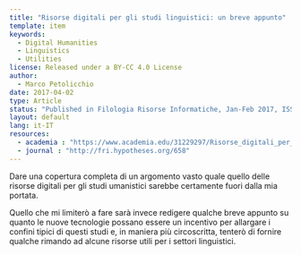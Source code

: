 ```yaml
---
title: "Risorse digitali per gli studi linguistici: un breve appunto"
template: item
keywords: 
  - Digital Humanities
  - Linguistics
  - Utilities
license: Released under a BY-CC 4.0 License
author:
  - Marco Petolicchio
date: 2017-04-02
type: Article
status: "Published in Filologia Risorse Informatiche, Jan-Feb 2017, ISSN: 2496-6223"
layout: default
lang: it-IT
resources:
  - academia : "https://www.academia.edu/31229297/Risorse_digitali_per_gli_studi_linguistici_un_breve_appunto_in_Filologia_Risorse_Informatiche_gennaio-febbraio_2017"
  - journal : "http://fri.hypotheses.org/658" 
---
```


Dare una copertura completa di un argomento vasto quale quello delle risorse digitali per gli studi umanistici sarebbe certamente fuori dalla mia portata.

Quello che mi limiterò a fare sarà invece redigere qualche breve appunto su quanto le nuove tecnologie possano essere un incentivo per allargare i confini tipici di questi studi e, in maniera più circoscritta, tenterò di fornire qualche rimando ad alcune risorse utili per i settori linguistici.